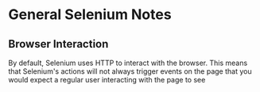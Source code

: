 # General Selenium Notes

## Browser Interaction
By default, Selenium uses HTTP to interact with the browser. This means that Selenium's actions will not always trigger events on the page that you would expect a regular user interacting with the page to see